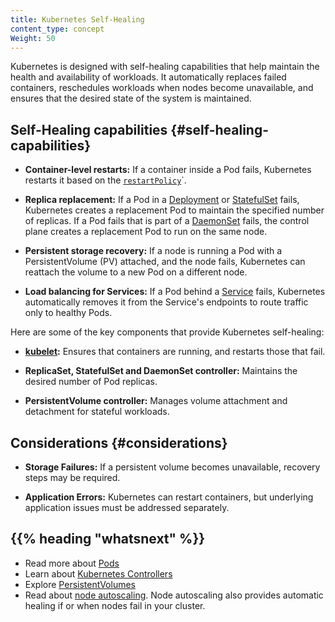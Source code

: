```yaml
---
title: Kubernetes Self-Healing  
content_type: concept  
Weight: 50  
---
```

<!-- overview -->

Kubernetes is designed with self-healing capabilities that help maintain the health and availability of workloads. 
It automatically replaces failed containers, reschedules workloads when nodes become unavailable, and ensures that the desired state of the system is maintained.

<!-- body -->

## Self-Healing capabilities {#self-healing-capabilities} 

- **Container-level restarts:** If a container inside a Pod fails, Kubernetes restarts it based on the [`restartPolicy`](/docs/concepts/workloads/pods/pod-lifecycle/#restart-policy)`.

- **Replica replacement:** If a Pod in a [Deployment](/docs/concepts/workloads/controllers/deployment/) or [StatefulSet](/docs/concepts/workloads/controllers/statefulset/) fails, Kubernetes creates a replacement Pod to maintain the specified number of replicas.
  If a Pod fails that is part of a [DaemonSet](/docs/concepts/workloads/controllers/daemonset/) fails, the control plane
  creates a replacement Pod to run on the same node.
  
- **Persistent storage recovery:** If a node is running a Pod with a PersistentVolume (PV) attached, and the node fails, Kubernetes can reattach the volume to a new Pod on a different node.

- **Load balancing for Services:** If a Pod behind a [Service](/docs/concepts/services-networking/service/) fails, Kubernetes automatically removes it from the Service's endpoints to route traffic only to healthy Pods.

Here are some of the key components that provide Kubernetes self-healing:

- **[kubelet](/docs/concepts/architecture/#kubelet):** Ensures that containers are running, and restarts those that fail.

- **ReplicaSet, StatefulSet and DaemonSet controller:** Maintains the desired number of Pod replicas.

- **PersistentVolume controller:** Manages volume attachment and detachment for stateful workloads.

## Considerations {#considerations} 

- **Storage Failures:** If a persistent volume becomes unavailable, recovery steps may be required.

- **Application Errors:** Kubernetes can restart containers, but underlying application issues must be addressed separately.

## {{% heading "whatsnext" %}} 

- Read more about [Pods](/docs/concepts/workloads/pods/)
- Learn about [Kubernetes Controllers](/docs/concepts/architecture/controller/)
- Explore [PersistentVolumes](/docs/concepts/storage/persistent-volumes/)
- Read about [node autoscaling](/docs/concepts/cluster-administration/node-autoscaling/). Node autoscaling
  also provides automatic healing if or when nodes fail in your cluster.